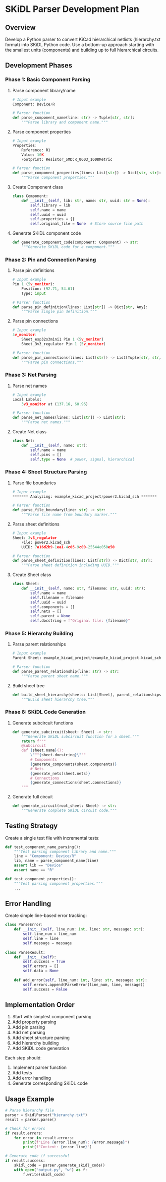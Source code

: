 # SKiDL Parser Development Plan

## Overview

Develop a Python parser to convert KiCad hierarchical netlists (hierarchy.txt format) into SKiDL Python code. Use a bottom-up approach starting with the smallest units (components) and building up to full hierarchical circuits.

## Development Phases

### Phase 1: Basic Component Parsing
1. Parse component library/name
   ```python
   # Input example
   Component: Device/R
   
   # Parser function
   def parse_component_name(line: str) -> Tuple[str, str]:
       """Parse library and component name."""
   ```

2. Parse component properties
   ```python
   # Input example
   Properties:
       Reference: R1
       Value: 10K
       Footprint: Resistor_SMD:R_0603_1608Metric
   
   # Parser function
   def parse_component_properties(lines: List[str]) -> Dict[str, str]:
       """Parse component properties."""
   ```

3. Create Component class
   ```python
   class Component:
       def __init__(self, lib: str, name: str, uuid: str = None):
           self.library = lib
           self.name = name
           self.uuid = uuid
           self.properties = {}
           self.original_file = None  # Store source file path
   ```

4. Generate SKiDL component code
   ```python
   def generate_component_code(component: Component) -> str:
       """Generate SKiDL code for a component."""
   ```

### Phase 2: Pin and Connection Parsing
1. Parse pin definitions
   ```python
   # Input example
   Pin 1 (5v_monitor):
       Position: (92.71, 54.61)
       Type: input
   
   # Parser function
   def parse_pin_definition(lines: List[str]) -> Dict[str, Any]:
       """Parse single pin definition."""
   ```

2. Parse pin connections
   ```python
   # Input example
   5v_monitor:
       Sheet_esp32s3mini1 Pin 1 (5v_monitor)
       Sheet_3v3_regulator Pin 1 (5v_monitor)
   
   # Parser function
   def parse_pin_connections(lines: List[str]) -> List[Tuple[str, str, str]]:
       """Parse pin connections."""
   ```

### Phase 3: Net Parsing
1. Parse net names
   ```python
   # Input example
   Local Labels:
       3v3_monitor at (137.16, 60.96)
   
   # Parser function
   def parse_net_names(lines: List[str]) -> List[str]:
       """Parse net names."""
   ```

2. Create Net class
   ```python
   class Net:
       def __init__(self, name: str):
           self.name = name
           self.pins = []
           self.type = None  # power, signal, hierarchical
   ```

### Phase 4: Sheet Structure Parsing
1. Parse file boundaries
   ```python
   # Input example
   ******* Analyzing: example_kicad_project/power2.kicad_sch *******
   
   # Parser function
   def parse_file_boundary(line: str) -> str:
       """Parse file name from boundary marker."""
   ```

2. Parse sheet definitions
   ```python
   # Input example
   Sheet: 3v3_regulator
       File: power2.kicad_sch
       UUID: 7a16d2b9-1ea1-4c05-9c09-25544e050e50
   
   # Parser function
   def parse_sheet_definition(lines: List[str]) -> Dict[str, str]:
       """Parse sheet definition including UUID."""
   ```

3. Create Sheet class
   ```python
   class Sheet:
       def __init__(self, name: str, filename: str, uuid: str):
           self.name = name
           self.filename = filename
           self.uuid = uuid
           self.components = []
           self.nets = []
           self.parent = None
           self.docstring = f"Original file: {filename}"
   ```

### Phase 5: Hierarchy Building
1. Parse parent relationships
   ```python
   # Input example
   Parent Sheet: example_kicad_project/example_kicad_project.kicad_sch
   
   # Parser function
   def parse_parent_relationship(line: str) -> str:
       """Parse parent sheet name."""
   ```

2. Build sheet tree
   ```python
   def build_sheet_hierarchy(sheets: List[Sheet], parent_relationships: List[Tuple[str, str]]) -> Sheet:
       """Build sheet hierarchy tree."""
   ```

### Phase 6: SKiDL Code Generation
1. Generate subcircuit functions
   ```python
   def generate_subcircuit(sheet: Sheet) -> str:
       """Generate SKiDL subcircuit function for a sheet."""
       return f"""
       @subcircuit
       def {sheet.name}():
           \"""{sheet.docstring}\"""
           # Components
           {generate_components(sheet.components)}
           # Nets
           {generate_nets(sheet.nets)}
           # Connections
           {generate_connections(sheet.connections)}
       """
   ```

2. Generate full circuit
   ```python
   def generate_circuit(root_sheet: Sheet) -> str:
       """Generate complete SKiDL circuit code."""
   ```

## Testing Strategy

Create a single test file with incremental tests:

```python
def test_component_name_parsing():
    """Test parsing component library and name."""
    line = "Component: Device/R"
    lib, name = parse_component_name(line)
    assert lib == "Device"
    assert name == "R"

def test_component_properties():
    """Test parsing component properties."""
    ...
```

## Error Handling

Create simple line-based error tracking:

```python
class ParseError:
    def __init__(self, line_num: int, line: str, message: str):
        self.line_num = line_num
        self.line = line
        self.message = message
        
class ParseResult:
    def __init__(self):
        self.success = True
        self.errors = []
        self.data = None
    
    def add_error(self, line_num: int, line: str, message: str):
        self.errors.append(ParseError(line_num, line, message))
        self.success = False
```

## Implementation Order

1. Start with simplest component parsing
2. Add property parsing
3. Add pin parsing
4. Add net parsing
5. Add sheet structure parsing
6. Add hierarchy building
7. Add SKiDL code generation

Each step should:
1. Implement parser function
2. Add tests
3. Add error handling
4. Generate corresponding SKiDL code

## Usage Example

```python
# Parse hierarchy file
parser = SkidlParser("hierarchy.txt")
result = parser.parse()

# Check for errors
if result.errors:
    for error in result.errors:
        print(f"Line {error.line_num}: {error.message}")
        print(f"Content: {error.line}")

# Generate code if successful
if result.success:
    skidl_code = parser.generate_skidl_code()
    with open("output.py", "w") as f:
        f.write(skidl_code)
```